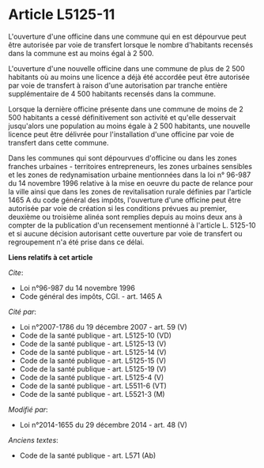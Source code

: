 # Article L5125-11

L'ouverture d'une officine dans une commune qui en est dépourvue peut être autorisée par voie de transfert lorsque le nombre
d'habitants recensés dans la commune est au moins égal à 2 500. 

L'ouverture d'une nouvelle officine dans une commune de plus de 2 500 habitants où au moins une licence a déjà été accordée
peut être autorisée par voie de transfert à raison d'une autorisation par tranche entière supplémentaire de 4 500 habitants
recensés dans la commune. 

Lorsque la dernière officine présente dans une commune de moins de 2 500 habitants a cessé définitivement son activité et
qu'elle desservait jusqu'alors une population au moins égale à 2 500 habitants, une nouvelle licence peut être délivrée pour
l'installation d'une officine par voie de transfert dans cette commune. 

Dans les communes qui sont dépourvues d'officine ou dans les zones franches urbaines - territoires entrepreneurs, les zones
urbaines sensibles et les zones de redynamisation urbaine mentionnées dans la loi n° 96-987 du 14 novembre 1996 relative à la
mise en oeuvre du pacte de relance pour la ville ainsi que dans les zones de revitalisation rurale définies par l'article
1465 A du code général des impôts, l'ouverture d'une officine peut être autorisée par voie de création si les conditions
prévues au premier, deuxième ou troisième alinéa sont remplies depuis au moins deux ans à compter de la publication d'un
recensement mentionné à l'article L. 5125-10 et si aucune décision autorisant cette ouverture par voie de transfert ou
regroupement n'a été prise dans ce délai.

**Liens relatifs à cet article**

_Cite_:

  - Loi n°96-987 du 14 novembre 1996
  - Code général des impôts, CGI. - art. 1465 A

_Cité par_:

  - Loi n°2007-1786 du 19 décembre 2007 - art. 59 (V)
  - Code de la santé publique - art. L5125-10 (VD)
  - Code de la santé publique - art. L5125-13 (V)
  - Code de la santé publique - art. L5125-14 (V)
  - Code de la santé publique - art. L5125-15 (V)
  - Code de la santé publique - art. L5125-19 (V)
  - Code de la santé publique - art. L5125-4 (V)
  - Code de la santé publique - art. L5511-6 (VT)
  - Code de la santé publique - art. L5521-3 (M)

_Modifié par_:

  - Loi n°2014-1655 du 29 décembre 2014 - art. 48 (V)

_Anciens textes_:

  - Code de la santé publique - art. L571 (Ab)
